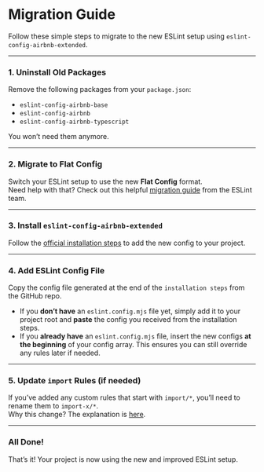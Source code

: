 # Migration Guide

Follow these simple steps to migrate to the new ESLint setup using `eslint-config-airbnb-extended`.

---

### 1. Uninstall Old Packages

Remove the following packages from your `package.json`:

- `eslint-config-airbnb-base`
- `eslint-config-airbnb`
- `eslint-config-airbnb-typescript`

You won’t need them anymore.

---

### 2. Migrate to Flat Config

Switch your ESLint setup to use the new **Flat Config** format.  
Need help with that? Check out this helpful [migration guide](https://eslint.org/docs/latest/use/configure/migration-guide) from the ESLint team.

---

### 3. Install `eslint-config-airbnb-extended`

Follow the [official installation steps](https://github.com/NishargShah/eslint-config-airbnb-extended/tree/master/packages/eslint-config-airbnb-extended#installation) to add the new config to your project.

---

### 4. Add ESLint Config File

Copy the config file generated at the end of the `installation steps` from the GitHub repo.

- If you **don’t have** an `eslint.config.mjs` file yet, simply add it to your project root and **paste** the config you received from the installation steps.
- If you **already have** an `eslint.config.mjs` file, insert the new configs **at the beginning** of your config array. This ensures you can still override any rules later if needed.

---

### 5. Update `import` Rules (if needed)

If you’ve added any custom rules that start with `import/*`, you’ll need to rename them to `import-x/*`.  
Why this change? The explanation is [here](https://github.com/NishargShah/eslint-config-airbnb-extended/tree/master/packages/eslint-config-airbnb-extended#why-did-we-switch-from-import-to-import-x).

---

### All Done!

That’s it! Your project is now using the new and improved ESLint setup.
